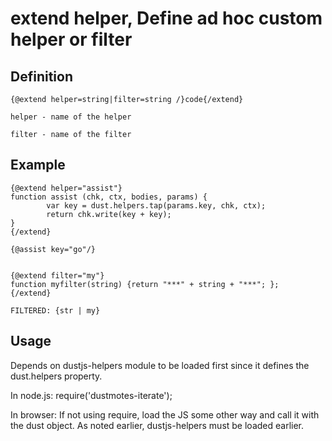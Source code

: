 # extend helper, Define ad hoc custom helper or filter

## Definition

```
{@extend helper=string|filter=string /}code{/extend}

helper - name of the helper

filter - name of the filter
```

## Example

```
{@extend helper="assist"}
function assist (chk, ctx, bodies, params) {
        var key = dust.helpers.tap(params.key, chk, ctx);
        return chk.write(key + key);
}
{/extend}

{@assist key="go"/}


{@extend filter="my"}
function myfilter(string) {return "***" + string + "***"; };
{/extend}

FILTERED: {str | my}
```

## Usage
Depends on dustjs-helpers module to be loaded first since it defines
the dust.helpers property.

In node.js:
require('dustmotes-iterate');

In browser:
If not using require, load the JS some other way and call it with the dust object. As noted earlier,
dustjs-helpers must be loaded earlier.

